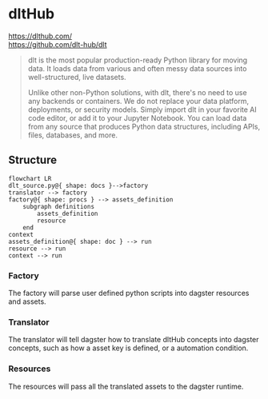 # dltHub
https://dlthub.com/
<br>https://github.com/dlt-hub/dlt

>dlt is the most popular production-ready Python library for moving data. It loads data from various and often messy data sources into well-structured, live datasets.
>
>Unlike other non-Python solutions, with dlt, there's no need to use any backends or containers. We do not replace your data platform, deployments, or security models. Simply import dlt in your favorite AI code editor, or add it to your Jupyter Notebook. You can load data from any source that produces Python data structures, including APIs, files, databases, and more.

## Structure
``` mermaid
flowchart LR
dlt_source.py@{ shape: docs }-->factory
translator --> factory
factory@{ shape: procs } --> assets_definition
    subgraph definitions
        assets_definition
        resource
    end
context
assets_definition@{ shape: doc } --> run
resource --> run
context --> run
```
### Factory
The factory will parse user defined python scripts into dagster resources and assets.

### Translator
The translator will tell dagster how to translate dltHub concepts into dagster concepts, such as how a asset key is defined, or a automation condition.

### Resources
The resources will pass all the translated assets to the dagster runtime.
